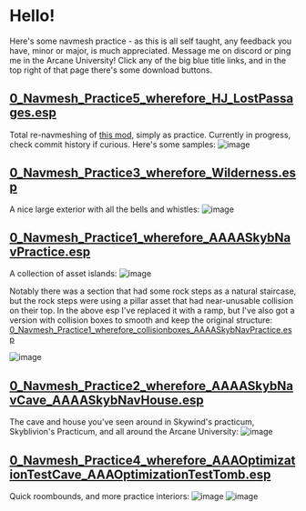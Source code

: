 # Hello!
Here's some navmesh practice - as this is all self taught, any feedback you have, minor or major, is much appreciated. Message me on discord or ping me in the Arcane University!
Click any of the big blue title links, and in the top right of that page there's some download buttons.


## [0_Navmesh_Practice5_wherefore_HJ_LostPassages.esp](0_Navmesh_Practice5_wherefore_HJ_LostPassages.esp)
Total re-navmeshing of [this mod,](https://www.nexusmods.com/skyrimspecialedition/mods/106061) simply as practice. Currently in progress, check commit history if curious.
Here's some samples:
![image](https://github.com/user-attachments/assets/1527113f-1102-4bf0-aff5-f030c2ce5921)


## [0_Navmesh_Practice3_wherefore_Wilderness.esp](0_Navmesh_Practice3_wherefore_Wilderness.esp)
A nice large exterior with all the bells and whistles:
![image](https://github.com/user-attachments/assets/4bcb04da-6106-4464-a1df-f51815d4d7e4)


## [0_Navmesh_Practice1_wherefore_AAAASkybNavPractice.esp](0_Navmesh_Practice1_wherefore_AAAASkybNavPractice.esp)
A collection of asset islands:
![image](https://github.com/user-attachments/assets/29c7de7a-b5ea-40a8-99ce-a48f726fab81)


Notably there was a section that had some rock steps as a natural staircase, but the rock steps were using a pillar asset that had near-unusable collision on their top.
In the above esp I've replaced it with a ramp, but I've also got a version with collision boxes to smooth and keep the original structure: [0_Navmesh_Practice1_wherefore_collisionboxes_AAAASkybNavPractice.esp](0_Navmesh_Practice1_wherefore_collisionboxes_AAAASkybNavPractice.esp)

![image](https://github.com/user-attachments/assets/357ca489-09de-4e27-9fa6-4f6d1697e391)


## [0_Navmesh_Practice2_wherefore_AAAASkybNavCave_AAAASkybNavHouse.esp](0_Navmesh_Practice2_wherefore_AAAASkybNavCave_AAAASkybNavHouse.esp)
The cave and house you've seen around in Skywind's practicum, Skyblivion's Practicum, and all around the Arcane University:
![image](https://github.com/user-attachments/assets/1988e0b4-b22c-4df4-931b-5cc4bd9502e2)


## [0_Navmesh_Practice4_wherefore_AAAOptimizationTestCave_AAAOptimizationTestTomb.esp](0_Navmesh_Practice4_wherefore_AAAOptimizationTestCave_AAAOptimizationTestTomb.esp)
Quick roombounds, and more practice interiors:
![image](https://github.com/user-attachments/assets/11451117-af00-49b9-9d92-2c46285048fa)
![image](https://github.com/user-attachments/assets/1eb37b72-65cc-4ac8-bb28-f9e217802ebe)



